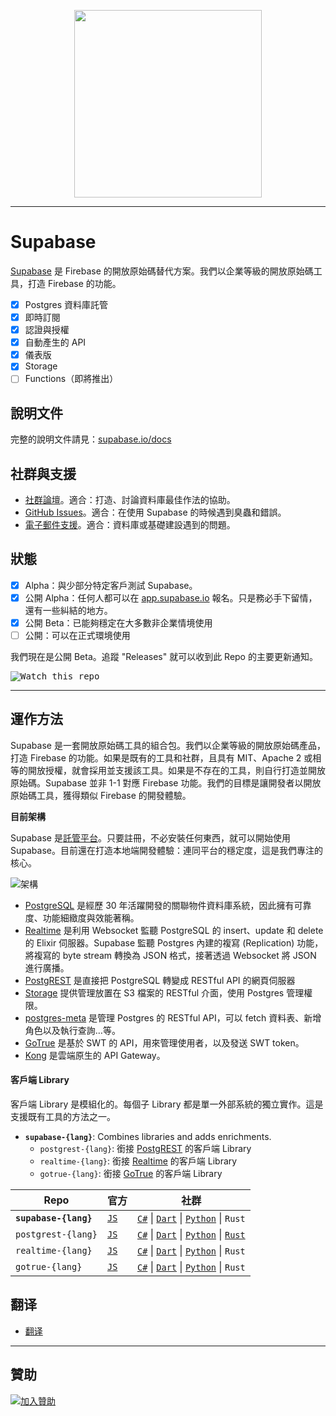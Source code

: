 <p align="center">
<img width="300" src="https://gitcdn.xyz/repo/supabase/supabase/master/web/static/supabase-light.svg"/>
</p>

---

# Supabase

[Supabase](https://supabase.io) 是 Firebase 的開放原始碼替代方案。我們以企業等級的開放原始碼工具，打造 Firebase 的功能。

- [x] Postgres 資料庫託管
- [x] 即時訂閱
- [x] 認證與授權
- [x] 自動產生的 API
- [x] 儀表版
- [x] Storage
- [ ] Functions（即將推出）

## 說明文件

完整的說明文件請見：[supabase.io/docs](https://supabase.io/docs)

## 社群與支援

- [社群論壇](https://github.com/supabase/supabase/discussions)。適合：打造、討論資料庫最佳作法的協助。
- [GitHub Issues](https://github.com/supabase/supabase/issues)。適合：在使用 Supabase 的時候遇到臭蟲和錯誤。
- [電子郵件支援](https://supabase.io/docs/support#business-support)。適合：資料庫或基礎建設遇到的問題。

## 狀態

- [x] Alpha：與少部分特定客戶測試 Supabase。
- [x] 公開 Alpha：任何人都可以在 [app.supabase.io](https://app.supabase.io) 報名。只是務必手下留情，還有一些糾結的地方。
- [x] 公開 Beta：已能夠穩定在大多數非企業情境使用
- [ ] 公開：可以在正式環境使用

我們現在是公開 Beta。追蹤 "Releases" 就可以收到此 Repo 的主要更新通知。

<kbd><img src="https://gitcdn.link/repo/supabase/supabase/master/web/static/watch-repo.gif" alt="Watch this repo"/></kbd>

---

## 運作方法

Supabase 是一套開放原始碼工具的組合包。我們以企業等級的開放原始碼產品，打造 Firebase 的功能。如果是既有的工具和社群，且具有 MIT、Apache 2 或相等的開放授權，就會採用並支援該工具。如果是不存在的工具，則自行打造並開放原始碼。Supabase 並非 1-1 對應 Firebase 功能。我們的目標是讓開發者以開放原始碼工具，獲得類似 Firebase 的開發體驗。

**目前架構**

Supabase 是[託管平台](https://app.supabase.io)。只要註冊，不必安裝任何東西，就可以開始使用 Supabase。目前還在打造本地端開發體驗：連同平台的穩定度，這是我們專注的核心。

![架構](https://supabase.io/assets/images/supabase-architecture-9050a7317e9ec7efb7807f5194122e48.png)

- [PostgreSQL](https://www.postgresql.org/) 是經歷 30 年活躍開發的關聯物件資料庫系統，因此擁有可靠度、功能細緻度與效能著稱。
- [Realtime](https://github.com/supabase/realtime) 是利用 Websocket 監聽 PostgreSQL 的 insert、update 和 delete 的 Elixir 伺服器。Supabase 監聽 Postgres 內建的複寫 (Replication) 功能，將複寫的 byte stream 轉換為 JSON 格式，接著透過 Websocket 將 JSON 進行廣播。
- [PostgREST](http://postgrest.org/) 是直接把 PostgreSQL 轉變成 RESTful API 的網頁伺服器
- [Storage](https://github.com/supabase/storage-api) 提供管理放置在 S3 檔案的 RESTful 介面，使用 Postgres 管理權限。
- [postgres-meta](https://github.com/supabase/postgres-meta) 是管理 Postgres 的 RESTful API，可以 fetch 資料表、新增角色以及執行查詢…等。
- [GoTrue](https://github.com/netlify/gotrue) 是基於 SWT 的 API，用來管理使用者，以及發送 SWT token。
- [Kong](https://github.com/Kong/kong) 是雲端原生的 API Gateway。

#### 客戶端 Library

客戶端 Library 是模組化的。每個子 Library 都是單一外部系統的獨立實作。這是支援既有工具的方法之一。

- **`supabase-{lang}`**: Combines libraries and adds enrichments.
  - `postgrest-{lang}`: 銜接 [PostgREST](https://github.com/postgrest/postgrest) 的客戶端 Library 
  - `realtime-{lang}`: 銜接 [Realtime](https://github.com/supabase/realtime) 的客戶端 Library  
  - `gotrue-{lang}`: 銜接 [GoTrue](https://github.com/netlify/gotrue) 的客戶端 Library 

| Repo                  | 官方                                         | 社群                                                                                                                                                                                                                  |
| --------------------- | ------------------------------------------------ | -------------------------------------------------------------------------------------------------------------------------------------------------------------------------------------------------------------------------- |
| **`supabase-{lang}`** | [`JS`](https://github.com/supabase/supabase-js)  | [`C#`](https://github.com/supabase/supabase-csharp) \| [`Dart`](https://github.com/supabase/supabase-dart) \| [`Python`](https://github.com/supabase/supabase-py) \| `Rust`                                                |
| `postgrest-{lang}`    | [`JS`](https://github.com/supabase/postgrest-js) | [`C#`](https://github.com/supabase/postgrest-csharp) \| [`Dart`](https://github.com/supabase/postgrest-dart) \| [`Python`](https://github.com/supabase/postgrest-py) \| [`Rust`](https://github.com/supabase/postgrest-rs) |
| `realtime-{lang}`     | [`JS`](https://github.com/supabase/realtime-js)  | [`C#`](https://github.com/supabase/realtime-csharp) \| [`Dart`](https://github.com/supabase/realtime-dart) \| [`Python`](https://github.com/supabase/realtime-py) \| `Rust`                                                |
| `gotrue-{lang}`       | [`JS`](https://github.com/supabase/gotrue-js)    | [`C#`](https://github.com/supabase/gotrue-csharp) \| [`Dart`](https://github.com/supabase/gotrue-dart) \| [`Python`](https://github.com/supabase/gotrue-py) \| `Rust`                                                      |

<!--- Remove this list if youre translation for another language, its hard to keep updated across multiple files -->
<!--- Keep only the lint to the list of translation files-->
## 翻译

- [翻译](https://github.com/supabase/supabase/blob/master/i18n/languages.md) <!--- Keep only the this-->

---

## 贊助

[![加入贊助](https://user-images.githubusercontent.com/10214025/90518111-e74bbb00-e198-11ea-8f88-c9e3c1aa4b5b.png)](https://github.com/sponsors/supabase)
